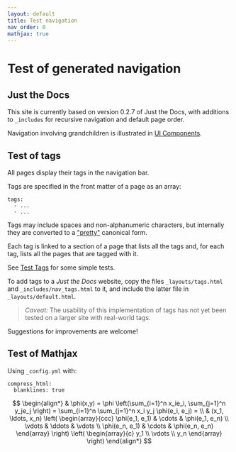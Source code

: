 ```yaml
---
layout: default
title: Test navigation
nav_order: 0
mathjax: true
---
```


Test of generated navigation
============================

Just the Docs
-------------

This site is currently based on version 0.2.7 of Just the Docs,
with additions to `_includes` for recursive navigation and default page order.

Navigation involving grandchildren is illustrated in [UI Components](/docs/ui-components).


Test of tags
------------

All pages display their tags in the navigation bar.

Tags are specified in the front matter of a page as an array:
```
tags:
  - ...
  - ...
```
Tags may include spaces and non-alphanumeric characters,
but internally they are converted to a 
["pretty"](https://jekyllrb.com/docs/liquid/filters/#options-for-the-slugify-filter)
 canonical form.
 
Each tag is linked to a section of a page that lists all the tags and,
for each tag, lists all the pages that are tagged with it.

See [Test Tags](/docs/test-tags/) for some simple tests.

To add tags to a _Just the Docs_ website, copy the files `_layouts/tags.html`
and `_includes/nav_tags.html` to it, and include the latter file in
`_layouts/default.html`.

> _Caveat:_ The usability of this implementation of tags has not yet been tested
> on a larger site with real-world tags.

Suggestions for improvements are welcome! 


Test of Mathjax
---------------

Using `_config.yml` with:
```
compress_html:
  blanklines: true
```

$$
\begin{align*}
  & \phi(x,y) = \phi \left(\sum_{i=1}^n x_ie_i, \sum_{j=1}^n y_je_j \right)
  = \sum_{i=1}^n \sum_{j=1}^n x_i y_j \phi(e_i, e_j) = \\
  & (x_1, \ldots, x_n) \left( \begin{array}{ccc}
      \phi(e_1, e_1) & \cdots & \phi(e_1, e_n) \\
      \vdots & \ddots & \vdots \\
      \phi(e_n, e_1) & \cdots & \phi(e_n, e_n)
    \end{array} \right)
  \left( \begin{array}{c}
      y_1 \\
      \vdots \\
      y_n
    \end{array} \right)
\end{align*}
$$
